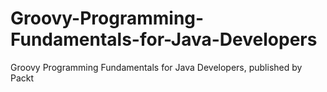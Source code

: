 


# Groovy-Programming-Fundamentals-for-Java-Developers
Groovy Programming Fundamentals for Java Developers, published by Packt
